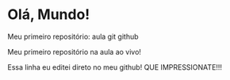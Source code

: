 # Olá, Mundo!
 Meu primeiro repositório: aula git github

 Meu primeiro repositório na aula ao vivo!

 Essa linha eu editei direto no meu github! QUE IMPRESSIONATE!!!
